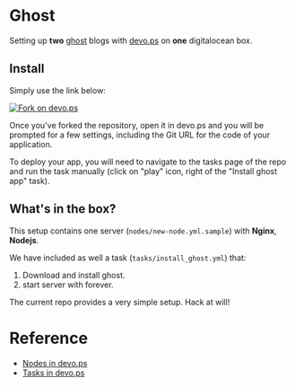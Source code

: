 # Ghost

Setting up **two** [ghost](ghost.org) blogs with [devo.ps](devo.ps) on **one** digitalocean box.

## Install

Simply use the link below:

[![Fork on devo.ps](https://app.devo.ps/assets/images/fork.png)](https://app.devo.ps/#/fork?git_url=https://github.com/fraserxu/devops-ghost)

Once you've forked the repository, open it in devo.ps and you will be prompted for a few settings, including the Git URL for the code of your application.

To deploy your app, you will need to navigate to the tasks page of the repo and run the task manually (click on "play" icon, right of the "Install ghost app" task).

## What's in the box?

This setup contains one server (`nodes/new-node.yml.sample`) with **Nginx**, **Nodejs**.

We have included as well a task (`tasks/install_ghost.yml`) that:

1. Download and install ghost.
2. start server with forever.

The current repo provides a very simple setup. Hack at will!

# Reference

- [Nodes in devo.ps](http://docs.devo.ps/manual/nodes)
- [Tasks in devo.ps](http://docs.devo.ps/manual/tasks)